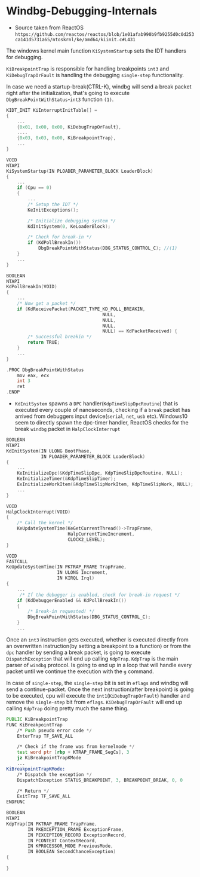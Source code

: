 # Windbg-Debugging-Internals
* Source taken from ReactOS `https://github.com/reactos/reactos/blob/1e01afab990b9fb9255d0c0d253ca141d5731a65/ntoskrnl/ke/amd64/kiinit.c#L431`

The windows kernel main function `KiSystemStartup`  sets the IDT handlers for debugging.

`KiBreakpointTrap` is responsible for handling breakpoints `int3` and `KiDebugTrapOrFault` is handling the debugging `single-step` functionality.

In case we need a startup-break(CTRL-K), windbg will send a break packet right after the initialization, that's going to execute `DbgBreakPointWithStatus`-`int3` function `(1)`.

```cpp
KIDT_INIT KiInterruptInitTable[] =
{
    ...
    {0x01, 0x00, 0x00, KiDebugTrapOrFault},
    ....
    {0x03, 0x03, 0x00, KiBreakpointTrap},
    ...
}

VOID
NTAPI
KiSystemStartup(IN PLOADER_PARAMETER_BLOCK LoaderBlock)
{
    ...
    if (Cpu == 0)
    {
        ...
        /* Setup the IDT */
        KeInitExceptions();

        /* Initialize debugging system */
        KdInitSystem(0, KeLoaderBlock);

        /* Check for break-in */
        if (KdPollBreakIn()) 
            DbgBreakPointWithStatus(DBG_STATUS_CONTROL_C); //(1)
    }
    ...
}

BOOLEAN
NTAPI
KdPollBreakIn(VOID)
{
    ...
    /* Now get a packet */
    if (KdReceivePacket(PACKET_TYPE_KD_POLL_BREAKIN,
                                    NULL,
                                    NULL,
                                    NULL,
                                    NULL) == KdPacketReceived) {
        /* Successful breakin */
        return TRUE;
    }
    ...
}

.PROC DbgBreakPointWithStatus
    mov eax, ecx
    int 3
    ret
.ENDP

```

* `KdInitSystem` spawns a `DPC` handler(`KdpTimeSlipDpcRoutine`) that is executed every couple of nanoseconds, checking if a `break` packet has arrived from debuggers input device(`serial`, `net`, `usb` etc). Windows10 seem to directly spawn the dpc-timer handler, ReactOS checks for the break `windbg` packet in `HalpClockInterrupt`

```cpp
BOOLEAN
NTAPI
KdInitSystem(IN ULONG BootPhase,
             IN PLOADER_PARAMETER_BLOCK LoaderBlock)
{
    ...
    KeInitializeDpc(&KdpTimeSlipDpc, KdpTimeSlipDpcRoutine, NULL);
    KeInitializeTimer(&KdpTimeSlipTimer);
    ExInitializeWorkItem(&KdpTimeSlipWorkItem, KdpTimeSlipWork, NULL);
    ...
}
```
```cpp
VOID
HalpClockInterrupt(VOID)
{
    /* Call the kernel */
    KeUpdateSystemTime(KeGetCurrentThread()->TrapFrame,
                       HalpCurrentTimeIncrement,
                       CLOCK2_LEVEL);
}

VOID
FASTCALL
KeUpdateSystemTime(IN PKTRAP_FRAME TrapFrame,
                   IN ULONG Increment,
                   IN KIRQL Irql)
{
    ...
     /* If the debugger is enabled, check for break-in request */
    if (KdDebuggerEnabled && KdPollBreakIn())
    {
        /* Break-in requested! */
        DbgBreakPointWithStatus(DBG_STATUS_CONTROL_C);
    }
    ...
```

Once an `int3` instruction gets executed, whether is executed directly from an overwritten instruction(by setting a breakpoint to a function) or from the `dpc` handler by sending a break packet, is going to execute `DispatchException` that will end up calling  `KdpTrap`.
`KdpTrap` is the main parser of `windbg` protocol. Is going to end up in a loop that will handle every packet until we continue the execution with the `g` command.

In case of `single-step`, the `single-step` bit is set in `eflags` and windbg will send a continue-packet. Once the next instruction(after breakpoint) is going to be executed, cpu will execute the `int1`(`KiDebugTrapOrFault`) handler and remove the `single-step` bit from `eflags`. `KiDebugTrapOrFault` will end up calling `KdpTrap` doing pretty much the same thing.

```asm
PUBLIC KiBreakpointTrap
FUNC KiBreakpointTrap
    /* Push pseudo error code */
    EnterTrap TF_SAVE_ALL

    /* Check if the frame was from kernelmode */
    test word ptr [rbp + KTRAP_FRAME_SegCs], 3
    jz KiBreakpointTrapKMode
    ...
KiBreakpointTrapKMode:
    /* Dispatch the exception */
    DispatchException STATUS_BREAKPOINT, 3, BREAKPOINT_BREAK, 0, 0

    /* Return */
    ExitTrap TF_SAVE_ALL
ENDFUNC

```

```cpp
BOOLEAN
NTAPI
KdpTrap(IN PKTRAP_FRAME TrapFrame,
        IN PKEXCEPTION_FRAME ExceptionFrame,
        IN PEXCEPTION_RECORD ExceptionRecord,
        IN PCONTEXT ContextRecord,
        IN KPROCESSOR_MODE PreviousMode,
        IN BOOLEAN SecondChanceException)
{
    
}
```
